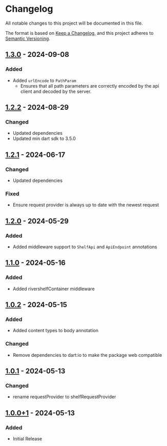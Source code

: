 # Changelog
All notable changes to this project will be documented in this file.

The format is based on [Keep a Changelog](https://keepachangelog.com/en/1.0.0/),
and this project adheres to [Semantic Versioning](https://semver.org/spec/v2.0.0.html).

## [1.3.0] - 2024-09-08
### Added
- Added `urlEncode` to `PathParam`
  - Ensures that all path parameters are correctly encoded by the api client and
  decoded by the server.

## [1.2.2] - 2024-08-29
### Changed
- Updated dependencies
- Updated min dart sdk to 3.5.0

## [1.2.1] - 2024-06-17
### Changed
- Updated dependencies

### Fixed
- Ensure request provider is always up to date with the newest request

## [1.2.0] - 2024-05-29
### Added
- Added middleware support to `ShelfApi` and `ApiEndpoint` annotations

## [1.1.0] - 2024-05-16
### Added
- Added rivershelfContainer middleware

## [1.0.2] - 2024-05-15
### Added
- Added content types to body annotation

### Changed
- Remove dependencies to dart:io to make the package web compatible

## [1.0.1] - 2024-05-13
### Changed
- rename requestProvider to shelfRequestProvider

## [1.0.0+1] - 2024-05-13
### Added
- Initial Release

[1.3.0]: https://github.com/Skycoder42/shelf_api/compare/shelf_api-v1.2.2...shelf_api-v1.3.0
[1.2.2]: https://github.com/Skycoder42/shelf_api/compare/shelf_api-v1.2.1...shelf_api-v1.2.2
[1.2.1]: https://github.com/Skycoder42/shelf_api/compare/shelf_api-v1.2.0...shelf_api-v1.2.1
[1.2.0]: https://github.com/Skycoder42/shelf_api/compare/shelf_api-v1.1.0...shelf_api-v1.2.0
[1.1.0]: https://github.com/Skycoder42/shelf_api/compare/shelf_api-v1.0.2...shelf_api-v1.1.0
[1.0.2]: https://github.com/Skycoder42/shelf_api/compare/shelf_api-v1.0.1...shelf_api-v1.0.2
[1.0.1]: https://github.com/Skycoder42/shelf_api/compare/shelf_api-v1.0.0+1...shelf_api-v1.0.1
[1.0.0+1]: https://github.com/Skycoder42/shelf_api/releases/tag/shelf_api-v1.0.0+1
